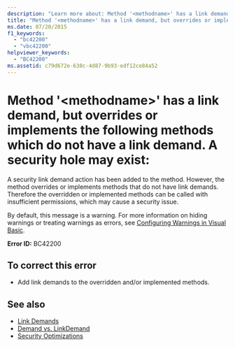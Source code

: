```yaml
---
description: "Learn more about: Method '<methodname>' has a link demand, but overrides or implements the following methods which do not have a link demand. A security hole may exist:"
title: "Method '<methodname>' has a link demand, but overrides or implements the following methods which do not have a link demand. A security hole may exist:"
ms.date: 07/20/2015
f1_keywords: 
  - "bc42200"
  - "vbc42200"
helpviewer_keywords: 
  - "BC42200"
ms.assetid: c79d672e-638c-4d87-9b93-edf12ce84a52
---
```

# Method '\<methodname>' has a link demand, but overrides or implements the following methods which do not have a link demand. A security hole may exist:

A security link demand action has been added to the method. However, the method overrides or implements methods that do not have link demands. Therefore the overridden or implemented methods can be called with insufficient permissions, which may cause a security issue.  
  
 By default, this message is a warning. For more information on hiding warnings or treating warnings as errors, see [Configuring Warnings in Visual Basic](/visualstudio/ide/configuring-warnings-in-visual-basic).  
  
 **Error ID:** BC42200  
  
## To correct this error  
  
- Add link demands to the overridden and/or implemented methods.  
  
## See also

- [Link Demands](../../framework/misc/link-demands.md)
- [Demand vs. LinkDemand](../../framework/misc/securing-wrapper-code.md#demand-vs-linkdemand)
- [Security Optimizations](/previous-versions/dotnet/netframework-4.0/ett3th5b(v=vs.100))
